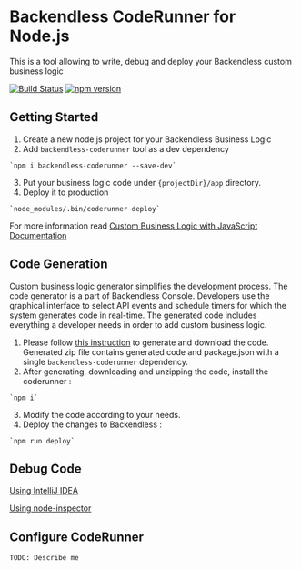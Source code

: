 # Backendless CodeRunner for Node.js

This is a tool allowing to write, debug and deploy your Backendless custom business logic

[![Build Status](https://img.shields.io/travis/Backendless/JS-Code-Runner/master.svg?style=flat)](https://travis-ci.org/Backendless/JS-Code-Runner)
[![npm version](https://img.shields.io/npm/v/backendless-coderunner.svg?style=flat)](https://www.npmjs.com/package/backendless-coderunner)

## Getting Started
  1. Create a new node.js project for your Backendless Business Logic
  2. Add `backendless-coderunner` tool as a dev dependency

    `npm i backendless-coderunner --save-dev`

  3. Put your business logic code under `{projectDir}/app` directory.
  4. Deploy it to production

    `node_modules/.bin/coderunner deploy`

For more information read [Custom Business Logic with JavaScript Documentation](https://backendless.com/documentation/business-logic/js/bl_overview.htm)

## Code Generation
  Custom business logic generator simplifies the development process. The code generator is a part of Backendless Console. Developers use the graphical interface to select API events and schedule timers for which the system generates code in real-time. The generated code includes everything a developer needs in order to add custom business logic.

  1. Please follow [this instruction](https://backendless.com/documentation/business-logic/js/bl_code_generation.htm) to generate and download the code. Generated zip file contains generated code and package.json with a single `backendless-coderunner` dependency.
  2. After generating, downloading and unzipping the code, install the coderunner :

    `npm i`

  3. Modify the code according to your needs.
  4. Deploy the changes to Backendless :

    `npm run deploy`


## Debug Code
[Using IntelliJ IDEA](https://github.com/Backendless/JS-Code-Runner/wiki/Debugging-Server-Code-in-WebStorm)

[Using node-inspector](https://github.com/Backendless/JS-Code-Runner/wiki/Debugging-ServerCode-using-node-inspector)

## Configure CodeRunner
    TODO: Describe me
